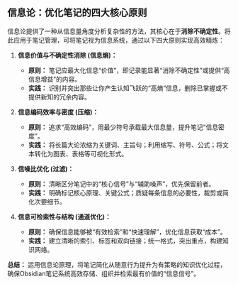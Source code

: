 ## 信息论：优化笔记的四大核心原则

信息论提供了一种从信息量角度分析复杂性的方法，其核心在于**消除不确定性**。将此应用于笔记管理，可将笔记视为信息系统，通过以下四大原则实现高效精炼：

1.  **信息价值与不确定性消除 (信息熵)：**
    *   **原则：** 笔记应最大化信息“价值”，即记录能显著“消除不确定性”或提供“高信息增益”的内容。
    *   **实践：** 识别并突出那些让你产生认知飞跃的“高熵”信息，删除已掌握或不提供新知的冗余内容。

2.  **信息编码效率与密度 (压缩)：**
    *   **原则：** 追求“高效编码”，用最少符号承载最大信息量，提升笔记“信息密度”。
    *   **实践：** 将长篇大论浓缩为关键词、主旨句；利用缩写、符号、公式；将文本转化为图表、表格等可视化形式。

3.  **信噪比优化 (过滤)：**
    *   **原则：** 清晰区分笔记中的“核心信号”与“辅助噪声”，优先保留前者。
    *   **实践：** 明确标记核心原理、关键公式；质疑每条信息的必要性，裁剪或简化次要细节。

4.  **信息可检索性与结构 (通道优化)：**
    *   **原则：** 确保信息能够被“有效检索”和“快速理解”，优化信息获取“成本”。
    *   **实践：** 建立清晰的索引、标签和双向链接；统一格式，突出重点，构建知识网络。

**总结：** 运用信息论原理，将笔记简化从随意行为提升为有策略的知识优化过程，确保Obsidian笔记系统高效存储、组织并检索最有价值的“信息信号”。